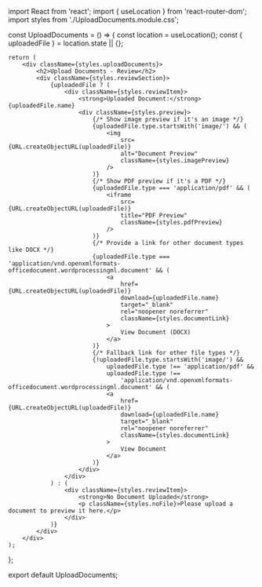 import React from 'react';
import { useLocation } from 'react-router-dom';
import styles from './UploadDocuments.module.css';

const UploadDocuments = () => {
    const location = useLocation();
    const { uploadedFile } = location.state || {};

    return (
        <div className={styles.uploadDocuments}>
            <h2>Upload Documents - Review</h2>
            <div className={styles.reviewSection}>
                {uploadedFile ? (
                    <div className={styles.reviewItem}>
                        <strong>Uploaded Document:</strong> {uploadedFile.name}
                        <div className={styles.preview}>
                            {/* Show image preview if it's an image */}
                            {uploadedFile.type.startsWith('image/') && (
                                <img
                                    src={URL.createObjectURL(uploadedFile)}
                                    alt="Document Preview"
                                    className={styles.imagePreview}
                                />
                            )}
                            {/* Show PDF preview if it's a PDF */}
                            {uploadedFile.type === 'application/pdf' && (
                                <iframe
                                    src={URL.createObjectURL(uploadedFile)}
                                    title="PDF Preview"
                                    className={styles.pdfPreview}
                                />
                            )}
                            {/* Provide a link for other document types like DOCX */}
                            {uploadedFile.type === 'application/vnd.openxmlformats-officedocument.wordprocessingml.document' && (
                                <a
                                    href={URL.createObjectURL(uploadedFile)}
                                    download={uploadedFile.name}
                                    target="_blank"
                                    rel="noopener noreferrer"
                                    className={styles.documentLink}
                                >
                                    View Document (DOCX)
                                </a>
                            )}
                            {/* Fallback link for other file types */}
                            {!uploadedFile.type.startsWith('image/') &&
                                uploadedFile.type !== 'application/pdf' &&
                                uploadedFile.type !==
                                    'application/vnd.openxmlformats-officedocument.wordprocessingml.document' && (
                                <a
                                    href={URL.createObjectURL(uploadedFile)}
                                    download={uploadedFile.name}
                                    target="_blank"
                                    rel="noopener noreferrer"
                                    className={styles.documentLink}
                                >
                                    View Document
                                </a>
                            )}
                        </div>
                    </div>
                ) : (
                    <div className={styles.reviewItem}>
                        <strong>No Document Uploaded</strong>
                        <p className={styles.noFile}>Please upload a document to preview it here.</p>
                    </div>
                )}
            </div>
        </div>
    );
};

export default UploadDocuments;
